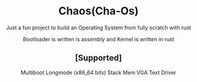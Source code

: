 <div align="center">

# Chaos(Cha-Os)
Just a fun project to build an Operating System from fully scratch with rust

Bootloader is written is assembly and
Kernel is written in rust

## [Supported]
Multiboot
Longmode (x86_64 bits)
Stack Mem
VGA Text Driver
</div>
